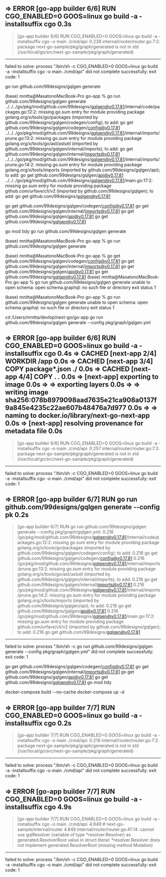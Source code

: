 => ERROR [go-app builder 6/6] RUN CGO_ENABLED=0 GOOS=linux go build -a -installsuffix cgo  0.3s
------
 > [go-app builder 6/6] RUN CGO_ENABLED=0 GOOS=linux go build -a -installsuffix cgo -o main ./cmd/api:
0.238 internal/router/router.go:7:2: package next-go-sample/pkg/graph/generated is not in std (/usr/local/go/src/next-go-sample/pkg/graph/generated)
------
failed to solve: process "/bin/sh -c CGO_ENABLED=0 GOOS=linux go build -a -installsuffix cgo -o main ./cmd/api" did not complete successfully: exit code: 1




go run github.com/99designs/gqlgen generate

(base) mnitta@MasatonoMacBook-Pro go-app % go run github.com/99designs/gqlgen generate
../../../go/pkg/mod/github.com/99designs/gqlgen@v0.17.81/internal/code/packages.go:12:2: missing go.sum entry for module providing package golang.org/x/tools/go/packages (imported by github.com/99designs/gqlgen/codegen/config); to add:
        go get github.com/99designs/gqlgen/codegen/config@v0.17.81
../../../go/pkg/mod/github.com/99designs/gqlgen@v0.17.81/internal/imports/prune.go:13:2: missing go.sum entry for module providing package golang.org/x/tools/go/ast/astutil (imported by github.com/99designs/gqlgen/internal/imports); to add:
        go get github.com/99designs/gqlgen/internal/imports@v0.17.81
../../../go/pkg/mod/github.com/99designs/gqlgen@v0.17.81/internal/imports/prune.go:14:2: missing go.sum entry for module providing package golang.org/x/tools/imports (imported by github.com/99designs/gqlgen/api); to add:
        go get github.com/99designs/gqlgen/api@v0.17.81
../../../go/pkg/mod/github.com/99designs/gqlgen@v0.17.81/main.go:17:2: missing go.sum entry for module providing package github.com/urfave/cli/v2 (imported by github.com/99designs/gqlgen); to add:
        go get github.com/99designs/gqlgen@v0.17.81


go get github.com/99designs/gqlgen/codegen/config@v0.17.81
go get github.com/99designs/gqlgen/internal/imports@v0.17.81
go get github.com/99designs/gqlgen/api@v0.17.81
go get github.com/99designs/gqlgen@v0.17.81

go mod tidy
go run github.com/99designs/gqlgen generate

(base) mnitta@MasatonoMacBook-Pro go-app % go run github.com/99designs/gqlgen generate

(base) mnitta@MasatonoMacBook-Pro go-app % go get github.com/99designs/gqlgen/codegen/config@v0.17.81
go get github.com/99designs/gqlgen/internal/imports@v0.17.81
go get github.com/99designs/gqlgen/api@v0.17.81
go get github.com/99designs/gqlgen@v0.17.81
(base) mnitta@MasatonoMacBook-Pro go-app % go run github.com/99designs/gqlgen generate
unable to open schema: open schema.graphql: no such file or directory
exit status 1


(base) mnitta@MasatonoMacBook-Pro go-app % go run github.com/99designs/gqlgen generate
unable to open schema: open schema.graphql: no such file or directory
exit status 1

cd /Users/mnitta/devlop/next-go/go-app
go run github.com/99designs/gqlgen generate --config pkg/graph/gqlgen.yml


 => ERROR [go-app builder 6/6] RUN CGO_ENABLED=0 GOOS=linux go build -a -installsuffix cgo  0.4s
 => CACHED [next-app 2/4] WORKDIR /app                                                      0.0s
 => CACHED [next-app 3/4] COPY package*.json ./                                             0.0s
 => CACHED [next-app 4/4] COPY . .                                                          0.0s
 => [next-app] exporting to image                                                           0.0s
 => => exporting layers                                                                     0.0s
 => => writing image sha256:078b8979098aad7635e21ca908a0137f9a845e4235c22ae607b48476a7d977  0.0s
 => => naming to docker.io/library/next-go-next-app                                         0.0s
 => [next-app] resolving provenance for metadata file                                       0.0s
------
 > [go-app builder 6/6] RUN CGO_ENABLED=0 GOOS=linux go build -a -installsuffix cgo -o main ./cmd/api:
0.257 internal/router/router.go:7:2: package next-go-sample/pkg/graph/generated is not in std (/usr/local/go/src/next-go-sample/pkg/graph/generated)
------
failed to solve: process "/bin/sh -c CGO_ENABLED=0 GOOS=linux go build -a -installsuffix cgo -o main ./cmd/api" did not complete successfully: exit code: 1



 => ERROR [go-app builder 6/7] RUN go run github.com/99designs/gqlgen generate --config pk  0.2s
------
 > [go-app builder 6/7] RUN go run github.com/99designs/gqlgen generate --config pkg/graph/gqlgen.yml:
0.216 /go/pkg/mod/github.com/99designs/gqlgen@v0.17.81/internal/code/packages.go:12:2: missing go.sum entry for module providing package golang.org/x/tools/go/packages (imported by github.com/99designs/gqlgen/codegen/config); to add:
0.216   go get github.com/99designs/gqlgen/codegen/config@v0.17.81
0.216 /go/pkg/mod/github.com/99designs/gqlgen@v0.17.81/internal/imports/prune.go:13:2: missing go.sum entry for module providing package golang.org/x/tools/go/ast/astutil (imported by github.com/99designs/gqlgen/internal/imports); to add:
0.216   go get github.com/99designs/gqlgen/internal/imports@v0.17.81
0.216 /go/pkg/mod/github.com/99designs/gqlgen@v0.17.81/internal/imports/prune.go:14:2: missing go.sum entry for module providing package golang.org/x/tools/imports (imported by github.com/99designs/gqlgen/api); to add:
0.216   go get github.com/99designs/gqlgen/api@v0.17.81
0.216 /go/pkg/mod/github.com/99designs/gqlgen@v0.17.81/main.go:17:2: missing go.sum entry for module providing package github.com/urfave/cli/v2 (imported by github.com/99designs/gqlgen); to add:
0.216   go get github.com/99designs/gqlgen@v0.17.81
------
failed to solve: process "/bin/sh -c go run github.com/99designs/gqlgen generate --config pkg/graph/gqlgen.yml" did not complete successfully: exit code: 1

go get github.com/99designs/gqlgen/codegen/config@v0.17.81
go get github.com/99designs/gqlgen/internal/imports@v0.17.81
go get github.com/99designs/gqlgen/api@v0.17.81
go get github.com/99designs/gqlgen@v0.17.81
go mod tidy

docker-compose build --no-cache
docker-compose up -d


 => ERROR [go-app builder 7/7] RUN CGO_ENABLED=0 GOOS=linux go build -a -installsuffix cgo  0.2s
------
 > [go-app builder 7/7] RUN CGO_ENABLED=0 GOOS=linux go build -a -installsuffix cgo -o main ./cmd/api:
0.218 internal/router/router.go:7:2: package next-go-sample/pkg/graph/generated is not in std (/usr/local/go/src/next-go-sample/pkg/graph/generated)
------
failed to solve: process "/bin/sh -c CGO_ENABLED=0 GOOS=linux go build -a -installsuffix cgo -o main ./cmd/api" did not complete successfully: exit code: 1


 => ERROR [go-app builder 7/7] RUN CGO_ENABLED=0 GOOS=linux go build -a -installsuffix cgo  4.9s
------
 > [go-app builder 7/7] RUN CGO_ENABLED=0 GOOS=linux go build -a -installsuffix cgo -o main ./cmd/api:
4.849 # next-go-sample/internal/router
4.849 internal/router/router.go:41:14: cannot use gqlResolver (variable of type *resolver.Resolver) as generated.ResolverRoot value in struct literal: *resolver.Resolver does not implement generated.ResolverRoot (missing method Mutation)
------
failed to solve: process "/bin/sh -c CGO_ENABLED=0 GOOS=linux go build -a -installsuffix cgo -o main ./cmd/api" did not complete successfully: exit code: 1